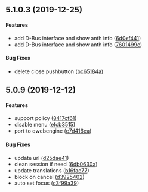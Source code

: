<a name="5.1.0.3"></a>
## 5.1.0.3 (2019-12-25)


#### Features

*  add D-Bus interface and show anth info ([6d0ef441](6d0ef441))
*  add D-Bus interface and show anth info ([7601499c](7601499c))

#### Bug Fixes

*  delete close pushbutton ([bc65184a](bc65184a))



<a name="5.0.9"></a>
## 5.0.9 (2019-12-12)


#### Features

*   support policy ([8417cf61](8417cf61))
*   disable menu ([efcb3515](efcb3515))
*   port to qwebengine ([c7d416ea](c7d416ea))

#### Bug Fixes

*   update url ([d25dae41](d25dae41))
*   clean session if need ([6db0630a](6db0630a))
*   update translations ([b16fae77](b16fae77))
*   block on cancel ([d3925402](d3925402))
*   auto set focus ([c3f99a39](c3f99a39))



